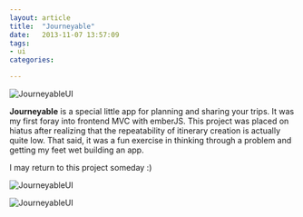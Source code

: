 ```yaml
---
layout: article
title:  "Journeyable"
date:   2013-11-07 13:57:09
tags: 
- ui 
categories:

---
```


![JourneyableUI]({{edchao.github.io}}/assets/img_journeyable_ui.jpg)

<!--more-->

**Journeyable** is a special little app for planning and sharing your trips. It was my first foray into frontend MVC with emberJS.  This project was placed on hiatus after realizing that the repeatability of itinerary creation is actually quite low. That said, it was a fun exercise in thinking through a problem and getting my feet wet building an app.

I may return to this project someday :)

![JourneyableUI]({{edchao.github.io}}/assets/img_journ_uimap.jpg)

![JourneyableUI]({{edchao.github.io}}/assets/img_journeyable_web.jpg)


